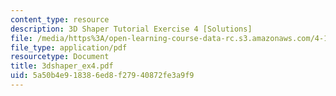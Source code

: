 ```yaml
---
content_type: resource
description: 3D Shaper Tutorial Exercise 4 [Solutions]
file: /media/https%3A/open-learning-course-data-rc.s3.amazonaws.com/4-184-architectural-design-workshops-computational-design-for-housing-spring-2002/5a50b4e918386ed8f27940872fe3a9f9_3dshaper_ex4.pdf
file_type: application/pdf
resourcetype: Document
title: 3dshaper_ex4.pdf
uid: 5a50b4e9-1838-6ed8-f279-40872fe3a9f9
---
```

